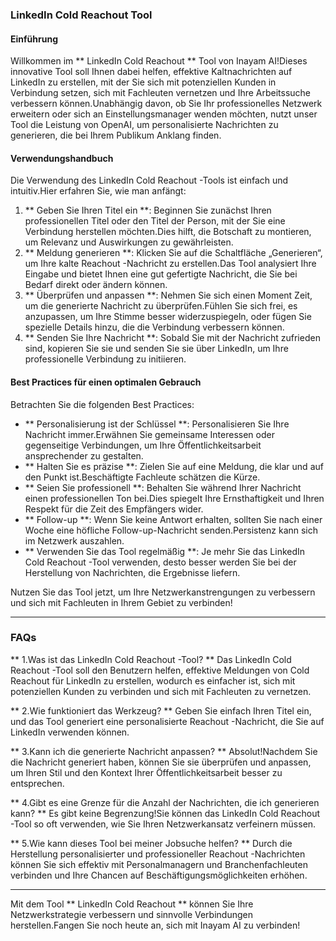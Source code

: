 ### LinkedIn Cold Reachout Tool

#### Einführung
Willkommen im ** LinkedIn Cold Reachout ** Tool von Inayam AI!Dieses innovative Tool soll Ihnen dabei helfen, effektive Kaltnachrichten auf LinkedIn zu erstellen, mit der Sie sich mit potenziellen Kunden in Verbindung setzen, sich mit Fachleuten vernetzen und Ihre Arbeitssuche verbessern können.Unabhängig davon, ob Sie Ihr professionelles Netzwerk erweitern oder sich an Einstellungsmanager wenden möchten, nutzt unser Tool die Leistung von OpenAI, um personalisierte Nachrichten zu generieren, die bei Ihrem Publikum Anklang finden.

#### Verwendungshandbuch
Die Verwendung des LinkedIn Cold Reachout -Tools ist einfach und intuitiv.Hier erfahren Sie, wie man anfängt:

1. ** Geben Sie Ihren Titel ein **: Beginnen Sie zunächst Ihren professionellen Titel oder den Titel der Person, mit der Sie eine Verbindung herstellen möchten.Dies hilft, die Botschaft zu montieren, um Relevanz und Auswirkungen zu gewährleisten.
2. ** Meldung generieren **: Klicken Sie auf die Schaltfläche „Generieren“, um Ihre kalte Reachout -Nachricht zu erstellen.Das Tool analysiert Ihre Eingabe und bietet Ihnen eine gut gefertigte Nachricht, die Sie bei Bedarf direkt oder ändern können.
3. ** Überprüfen und anpassen **: Nehmen Sie sich einen Moment Zeit, um die generierte Nachricht zu überprüfen.Fühlen Sie sich frei, es anzupassen, um Ihre Stimme besser widerzuspiegeln, oder fügen Sie spezielle Details hinzu, die die Verbindung verbessern können.
4. ** Senden Sie Ihre Nachricht **: Sobald Sie mit der Nachricht zufrieden sind, kopieren Sie sie und senden Sie sie über LinkedIn, um Ihre professionelle Verbindung zu initiieren.

#### Best Practices für einen optimalen Gebrauch
Betrachten Sie die folgenden Best Practices:

- ** Personalisierung ist der Schlüssel **: Personalisieren Sie Ihre Nachricht immer.Erwähnen Sie gemeinsame Interessen oder gegenseitige Verbindungen, um Ihre Öffentlichkeitsarbeit ansprechender zu gestalten.
- ** Halten Sie es präzise **: Zielen Sie auf eine Meldung, die klar und auf den Punkt ist.Beschäftigte Fachleute schätzen die Kürze.
- ** Seien Sie professionell **: Behalten Sie während Ihrer Nachricht einen professionellen Ton bei.Dies spiegelt Ihre Ernsthaftigkeit und Ihren Respekt für die Zeit des Empfängers wider.
- ** Follow-up **: Wenn Sie keine Antwort erhalten, sollten Sie nach einer Woche eine höfliche Follow-up-Nachricht senden.Persistenz kann sich im Netzwerk auszahlen.
- ** Verwenden Sie das Tool regelmäßig **: Je mehr Sie das LinkedIn Cold Reachout -Tool verwenden, desto besser werden Sie bei der Herstellung von Nachrichten, die Ergebnisse liefern.

Nutzen Sie das Tool jetzt, um Ihre Netzwerkanstrengungen zu verbessern und sich mit Fachleuten in Ihrem Gebiet zu verbinden!

---

### FAQs

** 1.Was ist das LinkedIn Cold Reachout -Tool? **
Das LinkedIn Cold Reachout -Tool soll den Benutzern helfen, effektive Meldungen von Cold Reachout für LinkedIn zu erstellen, wodurch es einfacher ist, sich mit potenziellen Kunden zu verbinden und sich mit Fachleuten zu vernetzen.

** 2.Wie funktioniert das Werkzeug? **
Geben Sie einfach Ihren Titel ein, und das Tool generiert eine personalisierte Reachout -Nachricht, die Sie auf LinkedIn verwenden können.

** 3.Kann ich die generierte Nachricht anpassen? **
Absolut!Nachdem Sie die Nachricht generiert haben, können Sie sie überprüfen und anpassen, um Ihren Stil und den Kontext Ihrer Öffentlichkeitsarbeit besser zu entsprechen.

** 4.Gibt es eine Grenze für die Anzahl der Nachrichten, die ich generieren kann? **
Es gibt keine Begrenzung!Sie können das LinkedIn Cold Reachout -Tool so oft verwenden, wie Sie Ihren Netzwerkansatz verfeinern müssen.

** 5.Wie kann dieses Tool bei meiner Jobsuche helfen? **
Durch die Herstellung personalisierter und professioneller Reachout -Nachrichten können Sie sich effektiv mit Personalmanagern und Branchenfachleuten verbinden und Ihre Chancen auf Beschäftigungsmöglichkeiten erhöhen.

---

Mit dem Tool ** LinkedIn Cold Reachout ** können Sie Ihre Netzwerkstrategie verbessern und sinnvolle Verbindungen herstellen.Fangen Sie noch heute an, sich mit Inayam AI zu verbinden!